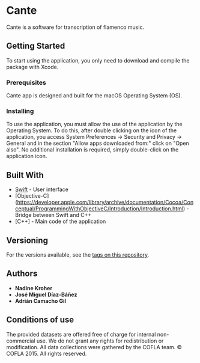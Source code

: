 # Cante
Cante is a software for transcription of flamenco music.

## Getting Started

To start using the application, you only need to download and compile the package with Xcode.

### Prerequisites

Cante app is designed and built for the macOS Operating System (OS). 

### Installing

To use the application, you must allow the use of the application by the Operating System. To do this, after double clicking on the icon of the application, you access System Preferences -> Security and Privacy -> General and in the section "Allow apps downloaded from:" click on "Open also".
No additional installation is required, simply double-click on the application icon.

## Built With

* [Swift](https://www.apple.com/es/swift/) - User interface
* [Objective-C] (https://developer.apple.com/library/archive/documentation/Cocoa/Conceptual/ProgrammingWithObjectiveC/Introduction/Introduction.html) - Bridge between Swift and C++
* [C++] - Main code of the application

## Versioning

For the versions available, see the [tags on this repository](https://github.com/your/project/tags). 

## Authors

* **Nadine Kroher**
* **José Miguel Díaz-Báñez**
* **Adrián Camacho Gil**

## Conditions of use

The provided datasets are offered free of charge for internal non-commercial use. 
We do not grant any rights for redistribution or modification. All data collections were gathered by the COFLA team.
© COFLA 2015. All rights reserved.
